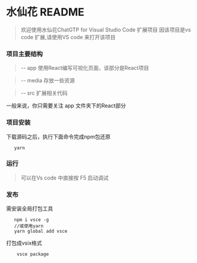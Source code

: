 # 水仙花 README

> 欢迎使用水仙花ChatGTP for Visual Studio Code 扩展项目
> 因该项目是vs code 扩展,请使用VS code 来打开该项目

### 项目主要结构
>  -- app 使用React编写可视化页面，该部分是React项目

>  -- media 存放一些资源

>  -- src 扩展相关代码

一般来说，你只需要关注 app 文件夹下的React部分

### 项目安装
下载源码之后，执行下面命令完成npm包还原
```shell
   yarn
```

### 运行
 > 可以在Vs code 中直接按 F5 启动调试

### 发布
需安装全局打包工具
```shell
   npm i vsce -g
   //或使用yarn
   yarn global add vsce
```
打包成vsix格式

```shell 
    vsce package
```
